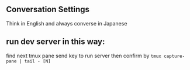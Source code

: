 ## Conversation Settings

Think in English and always converse in Japanese

## run dev server in this way:

find next tmux pane
send key to run server
then confirm by `tmux capture-pane | tail - [N]`
